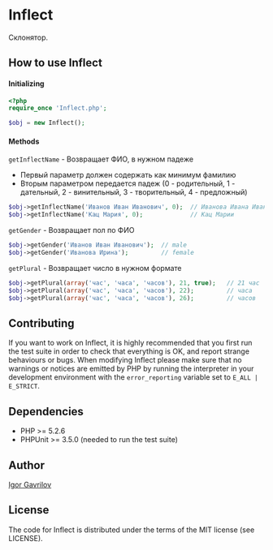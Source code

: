 # Inflect

Склонятор.

## How to use Inflect

#### Initializing

``` php
<?php
require_once 'Inflect.php';

$obj = new Inflect();
```

#### Methods

``getInflectName`` - Возвращает ФИО, в нужном падеже

<ul>
<li>Первый параметр должен содержать как минимум фамилию</li>
<li>Вторым параметром передается падеж (0 - родительный, 1 - дательный, 2 - винительный, 3 - творительный, 4 - предложный)</li>
</ul>

``` php
$obj->getInflectName('Иванов Иван Иванович', 0);  // Иванова Ивана Ивановича
$obj->getInflectName('Кац Мария', 0);             // Кац Марии
```

``getGender`` - Возвращает пол по ФИО

``` php
$obj->getGender('Иванов Иван Иванович');  // male
$obj->getGender('Иванова Ирина');         // female
```

``getPlural`` - Возвращает число в нужном формате

``` php
$obj->getPlural(array('час', 'часа', 'часов'), 21, true);   // 21 час
$obj->getPlural(array('час', 'часа', 'часов'), 22);         // часа
$obj->getPlural(array('час', 'часа', 'часов'), 26);         // часов
```


## Contributing

If you want to work on Inflect, it is highly recommended that you first run the test suite in order to
check that everything is OK, and report strange behaviours or bugs. When modifying Inflect please make
sure that no warnings or notices are emitted by PHP by running the interpreter in your development
environment with the `error_reporting` variable set to `E_ALL | E_STRICT`.

## Dependencies

- PHP >= 5.2.6
- PHPUnit >= 3.5.0 (needed to run the test suite)

## Author

[Igor Gavrilov](mailto:mytholog@yandex.com)

## License

The code for Inflect is distributed under the terms of the MIT license (see LICENSE).
